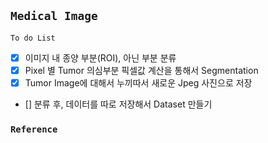 ## `Medical Image`

`To do List` 
- [x] 이미지 내 종양 부분(ROI), 아닌 부분 분류 
- [x] Pixel 별 Tumor 의심부분 픽셀값 계산을 통해서 Segmentation
- [x] Tumor Image에 대해서 누끼따서 새로운 Jpeg 사진으로 저장
- [] 분류 후, 데이터를 따로 저장해서 Dataset 만들기





### `Reference`
